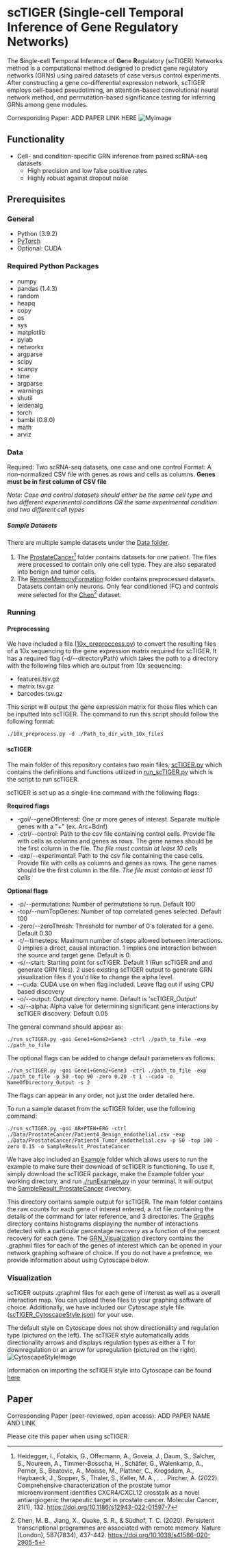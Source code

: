 # scTIGER (Single-cell Temporal Inference of Gene Regulatory Networks)
The **S**ingle-**c**ell **T**emporal **I**nference of **Ge**ne **R**egulatory (scTIGER) Networks method is a computational method designed to predict gene regulatory networks (GRNs) using paired datasets of case versus control experiments. After constructing a gene co-differential expression network, scTIGER employs cell-based pseudotiming, an attention-based convolutional neural network method, and permutation-based significance testing for inferring GRNs among gene modules. 

Corresponding Paper: ADD PAPER LINK HERE 
![MyImage](utils/scTIGER.png)

## Functionality
- Cell- and condition-specific GRN inference from paired scRNA-seq datasets
  - High precision and low false positive rates
  - Highly robust against dropout noise 

## Prerequisites 
### General 
- Python (3.9.2)
- [PyTorch](https://pytorch.org/get-started/locally/) 
- Optional: CUDA 
### Required Python Packages 
- numpy
- pandas (1.4.3)
- random
- heapq
- copy
- os
- sys
- matplotlib
- pylab
- networkx
- argparse
- scipy
- scanpy 
- time
- argparse
- warnings 
- shutil
- leidenalg
- torch
- bambi (0.8.0)
- math
- arviz
### Data
Required: Two scRNA-seq datasets, one case and one control
Format: A non-normalized CSV file with genes as rows and cells as columns. **Genes must be in first column of CSV file** 

*Note: Case and control datasets should either be the same cell type and two different experimental conditions OR the same experimental condition and two different cell types* 
##### Sample Datasets 
There are multiple sample datasets under the [Data folder](/Data). 
1. The [ProstateCancer](Data/ProstateCancer)[^1] folder contains datasets for one patient. The files were processed to contain only one cell type. They are also separated into benign and tumor cells.  
2. The [RemoteMemoryFormation](/Data/RemoteMemoryFormation) folder contains preprocessed datasets. Datasets contain only neurons. Only fear conditioned (FC) and controls were selected for the [Chen](./Data/RemoteMemoryFormation/Chen)[^2] dataset.
### Running
#### Preprocessing
We have included a file ([10x_preproccess.py](utils/10x_preprocess.py)) to convert the resulting files of a 10x sequencing to the gene expression matrix required for scTIGER. It has a required flag (-d/--directoryPath) which takes the path to a directory with the following files which are output from 10x sequencing: 
- features.tsv.gz
- matrix.tsv.gz
- barcodes.tsv.gz

This script will output the gene expression matrix for those files which can be inputted into scTIGER. 
The command to run this script should follow the following format: 
```
./10x_preprocess.py -d ./Path_to_dir_with_10x_files
```

#### scTIGER
The main folder of this repository contains two main files, [scTIGER.py](/scTIGER.py) which contains the definitions and functions utilized in [run_scTIGER.py](/run_scTIGER.py) which is the script to run scTIGER. 

scTIGER is set up as a single-line command with the following flags: 

**Required flags**
- -goi/--geneOfInterest:  One or more genes of interest. Separate multiple genes with a "+" (ex. Arc+Bdnf)
- -ctrl/--control:        Path to the csv file containing control cells. Provide file with cells as columns and genes as rows. The gene names should be the first column in the file. *The file must contain at least 10 cells*
- -exp/--experimental:    Path to the csv file containing the case cells. Provide file with cells as columns and genes as rows. The gene names should be the first column in the file. *The file must contain at least 10 cells*

**Optional flags**
- -p/--permutations:  Number of permutations to run. Default 100
- -top/--numTopGenes: Number of top correlated genes selected. Default 100
- -zero/--zeroThresh: Threshold for number of 0's tolerated for a gene. Default 0.30
- -t/--timesteps:     Maximum number of steps allowed between interactions. 0 implies a direct, causal interaction. 1 implies one interaction between the source and target gene. Default is 0. 
- -s/--start:         Starting point for scTIGER. Default 1 (Run scTIGER and and generate GRN files). 2 uses existing scTIGER output to generate GRN visualization files if you'd like to change the alpha level. 
- --cuda:             CUDA use on when flag included. Leave flag out if using CPU based discovery
- -o/--output:        Output directory name. Default is 'scTIGER_Output' 
- -a/--alpha:         Alpha value for determining significant gene interactions by scTIGER discovery. Default 0.05

The general command should appear as: 
```
./run_scTIGER.py -goi Gene1+Gene2+Gene3 -ctrl ./path_to_file -exp ./path_to_file
```
The optional flags can be added to change default parameters as follows: 
```
./run_scTIGER.py -goi Gene1+Gene2+Gene3 -ctrl ./path_to_file -exp ./path_to_file -p 50 -top 90 -zero 0.20 -t 1 --cuda -o NameOfDirectory_Output -s 2
```
The flags can appear in any order, not just the order detailed here. 

To run a sample dataset from the scTIGER folder, use the following command: 
```
./run_scTIGER.py -goi AR+PTEN+ERG -ctrl ./Data/ProstateCancer/Patient4_Benign_endothelial.csv -exp ./Data/ProstateCancer/Patient4_Tumor_endothelial.csv -p 50 -top 100 -zero 0.15 -o SampleResult_ProstateCancer
```

We have also included an [Example](/Example) folder which allows users to run the example to make sure their download of scTIGER is functioning. To use it, simply download the scTIGER package, make the Example folder your working directory, and run [./runExample.py](/Example/runExample.py) in your terminal. It will output the [SampleResult_ProstateCancer](/Example/SampleResult_ProstateCancer) directory. 

This directory contains sample output for scTIGER. The main folder contains the raw counts for each gene of interest entered, a .txt file containing the details of the command for later reference, and 3 directories. The [Graphs](/Example/SampleResult_ProstateCancer/Graphs) directory contains histograms displaying the number of interactions detected with a particular percentage recovery as a function of the percent recovery for each gene. The [GRN_Visualization](/Example/SampleResult_ProstateCancer/GRN_Visualization) directory contains the .graphml files for each of the genes of interest which can be opened in your network graphing software of choice. If you do not have a prefrence, we provide information about using Cytoscape below. 

### Visualization 
scTIGER outputs .graphml files for each gene of interest as well as a overall interaction map. You can upload these files to your graphing software of choice. Additionally, we have included our Cytoscape style file ([scTIGER_CytoscapeStyle.json](utils/scTIGER_CytoscapeStyle.json)) for your use. 

The default style on Cytoscape does not show directionality and regulation type (pictured on the left). The scTIGER style automatically adds directionality arrows and displays regulation types as either a T for downregulation or an arrow for upregulation (pictured on the right). 
![CytoscapeStyleImage](/utils/CytoscapeStyle.png)

Information on importing the scTIGER style into Cytoscape can be found [here](https://manual.cytoscape.org/en/stable/Styles.html#styles-tutorials)

## Paper
Corresponding Paper (peer-reviewed, open access): ADD PAPER NAME AND LINK 

Please cite this paper when using scTIGER. 


[^1]: Heidegger, I., Fotakis, G., Offermann, A., Goveia, J., Daum, S., Salcher, S., Noureen, A., Timmer-Bosscha, H., Schäfer, G., Walenkamp, A., Perner, S., Beatovic, A., Moisse, M., Plattner, C., Krogsdam, A., Haybaeck, J., Sopper, S., Thaler, S., Keller, M. A., . . . Pircher, A. (2022). Comprehensive characterization of the prostate tumor microenvironment identifies CXCR4/CXCL12 crosstalk as a novel antiangiogenic therapeutic target in prostate cancer. Molecular Cancer, 21(1), 132. https://doi.org/10.1186/s12943-022-01597-7 
[^2]: Chen, M. B., Jiang, X., Quake, S. R., & Südhof, T. C. (2020). Persistent transcriptional programmes are associated with remote memory. Nature (London), 587(7834), 437-442. https://doi.org/10.1038/s41586-020-2905-5 

